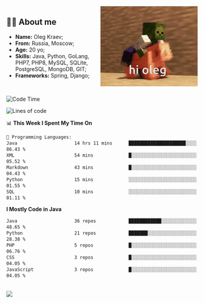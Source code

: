 <img align="right" height="211" width="256" src="res/hi-oleg.gif">
<div>
	<h2>👨‍💻 About me</h2>
	<ul align="left">
	    <li><strong>Name:</strong> Oleg Kraev;</li>
	    <li><strong>From:</strong> Russia, Moscow;</li>
	    <li><strong>Age:</strong> 20 yo;</li>
	    <li><strong>Skills:</strong> Java, Python, GoLang, PHP7, PHP8, MySQL, SQLite, PostgreSQL, MongoDB, GIT;</li>
	    <li><strong>Frameworks:</strong> Spring, Django;</li>
	</ul>
</div>
<br>

<!--START_SECTION:waka-->
![Code Time](http://img.shields.io/badge/Code%20Time-861%20hrs%2059%20mins-blue)

![Lines of code](https://img.shields.io/badge/From%20Hello%20World%20I%27ve%20Written--341%20Thousand%20lines%20of%20code-blue)

📊 **This Week I Spent My Time On** 

```text
💬 Programming Languages: 
Java                     14 hrs 11 mins      █████████████████████░░░░   86.43 % 
XML                      54 mins             █░░░░░░░░░░░░░░░░░░░░░░░░   05.52 % 
Markdown                 43 mins             █░░░░░░░░░░░░░░░░░░░░░░░░   04.43 % 
Python                   15 mins             ░░░░░░░░░░░░░░░░░░░░░░░░░   01.55 % 
SQL                      10 mins             ░░░░░░░░░░░░░░░░░░░░░░░░░   01.11 % 

```

**I Mostly Code in Java** 

```text
Java                     36 repos            ████████████░░░░░░░░░░░░░   48.65 % 
Python                   21 repos            ███████░░░░░░░░░░░░░░░░░░   28.38 % 
PHP                      5 repos             █░░░░░░░░░░░░░░░░░░░░░░░░   06.76 % 
CSS                      3 repos             █░░░░░░░░░░░░░░░░░░░░░░░░   04.05 % 
JavaScript               3 repos             █░░░░░░░░░░░░░░░░░░░░░░░░   04.05 % 

```



<!--END_SECTION:waka-->

<br>
<img align="center" src="https://wakatime.com/share/@hteppl/18a68a4e-e1fb-41eb-b9f2-e999d76b9bac.svg">
